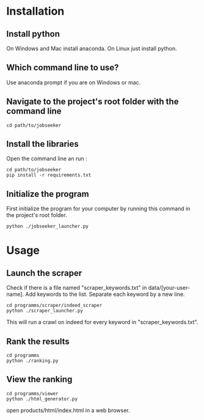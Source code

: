 # Installation
## Install python
On Windows and Mac install anaconda. On Linux just install python.
## Which command line to use?
Use anaconda prompt if you are on Windows or mac.
## Navigate to the project's root folder with the command line
```shell
cd path/to/jobseeker
```
## Install the libraries
Open the command line an run :
```shell
cd path/to/jobseeker
pip install -r requirements.txt
```
## Initialize the program
First initialize the program for your computer by running this command in the project's root folder.
```shell
python ./jobseeker_launcher.py
```

# Usage
## Launch the scraper
Check if there is a file named "scraper\_keywords.txt" in data/[your-user-name].
Add keywords to the list. Separate each keyword by a new line.
```shell
cd programms/scraper/indeed_scraper 
python ./scraper_launcher.py
```
This will run a crawl on indeed for every keyword in "scraper\_keywords.txt".


## Rank the results
```shell
cd programms
python ./ranking.py
```

## View the ranking
```shell
cd programms/viewer
python ./html_generator.py
```
open products/html/index.html in a web browser.
